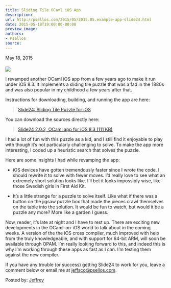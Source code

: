 ```yaml
---
title: Sliding Tile OCaml iOS App
description:
url: http://psellos.com/2015/05/2015.05.example-app-slide24.html
date: 2015-05-18T19:00:00-00:00
preview_image:
authors:
- Psellos
source:
---
```


<div class="date">May 18, 2015</div>

<div class="screenminiature" style="margin-top: 1.4em;">
<a href="http://psellos.com/ocaml/example-app-slide24.html"><img src="http://psellos.com/images/slide242-220.png"></a>
</div>

<p>I revamped another OCaml iOS app from a few years ago to make it run
under iOS 8.3. It implements a sliding tile puzzle that was a fad in the
1880s and was also popular in my childhood a few years after that.</p>

<p>Instructions for downloading, building, and running the app are here:</p>

<blockquote>
  <p><a href="http://psellos.com/ocaml/example-app-slide24.html">Slide24: Sliding Tile Puzzle for iOS</a></p>
</blockquote>

<p>You can download the sources directly here:</p>

<blockquote>
  <p><a href="http://psellos.com/pub/slide24/slide24-ios-2.0.2.tgz">Slide24 2.0.2, OCaml app for iOS 8.3 (111 KB)</a></p>
</blockquote>

<p>I had a lot of fun with this puzzle as a kid, and I still find it
enjoyable to play with though it’s not particularly challenging to
solve. To make the app more interesting, I coded up a heuristic search
that solves the puzzle.</p>

<p>Here are some insights I had while revamping the app:</p>

<ul>
<li><p>iOS devices have gotten tremendously faster since I wrote the code. I
should rewrite it to solve with fewer moves. I’d really love to see
what an extremely short solution looks like. I’ll bet it looks
impossibly wise, like those Swedish girls in First Aid Kit.</p></li>
<li><p>It’s a little strange for a puzzle to solve itself. Like what if there
was a button on the jigsaw puzzle box that made the pieces crawl
themselves on the table into the solution. It would be fun to watch,
but would it be a puzzle any more? More like a garden I guess.</p></li>
</ul>

<p>Now, reader, it’s late at night and I have to rest up. There are
exciting new developments in the OCaml-on-iOS world to talk about in the
coming weeks. A version of the the iOS cross compiler, much improved
with help from the truly knowledgeable, and with support for 64-bit ARM,
will soon be available through OPAM. I’m really looking forward to this,
and indeed this is why I’m working through these apps as fast as I can.
I’m testing them against the new compiler.</p>

<p>If you have any trouble (or success) getting Slide24 to work for you,
leave a comment below or email me at <a href="mailto:jeffsco@psellos.com">jeffsco@psellos.com</a>.</p>

<p>Posted by: <a href="http://psellos.com/aboutus.html#jeffreya.scofieldphd">Jeffrey</a></p>

<p></p>

